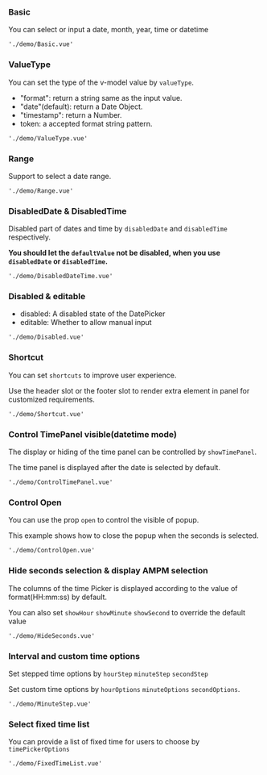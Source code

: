 ### Basic

You can select or input a date, month, year, time or datetime

```demo
'./demo/Basic.vue'
```

### ValueType

You can set the type of the v-model value by `valueType`.

- "format": return a string same as the input value.
- "date"(default): return a Date Object.
- "timestamp": return a Number.
- token: a accepted format string pattern.

```demo
'./demo/ValueType.vue'
```

### Range

Support to select a date range.

```demo
'./demo/Range.vue'
```

### DisabledDate & DisabledTime

Disabled part of dates and time by `disabledDate` and `disabledTime` respectively.

**You should let the `defaultValue` not be disabled, when you use `disabledDate` or `disabledTime`.**

```demo
'./demo/DisabledDateTime.vue'
```

### Disabled & editable

- disabled: A disabled state of the DatePicker
- editable: Whether to allow manual input

```demo
'./demo/Disabled.vue'
```

### Shortcut

You can set `shortcuts` to improve user experience.

Use the header slot or the footer slot to render extra element in panel for customized requirements.

```demo
'./demo/Shortcut.vue'
```

### Control TimePanel visible(datetime mode)

The display or hiding of the time panel can be controlled by `showTimePanel`.

The time panel is displayed after the date is selected by default.

```demo
'./demo/ControlTimePanel.vue'
```

### Control Open

You can use the prop `open` to control the visible of popup.

This example shows how to close the popup when the seconds is selected.

```demo
'./demo/ControlOpen.vue'
```

### Hide seconds selection & display AMPM selection

The columns of the time Picker is displayed according to the value of format(HH:mm:ss) by default.

You can also set `showHour` `showMinute` `showSecond` to override the default value

```demo
'./demo/HideSeconds.vue'
```

### Interval and custom time options

Set stepped time options by `hourStep` `minuteStep` `secondStep`

Set custom time options by `hourOptions` `minuteOptions` `secondOptions`.

```demo
'./demo/MinuteStep.vue'
```

### Select fixed time list

You can provide a list of fixed time for users to choose by `timePickerOptions`

```demo
'./demo/FixedTimeList.vue'
```
